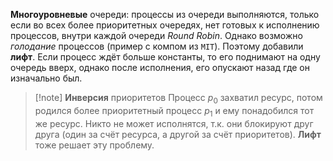 **Многоуровневые** очереди: процессы из очереди выполняются, только если во всех более приоритетных очередях, нет готовых к исполнению процессов, внутри каждой очереди *Round Robin*. Однако возможно *голодание* процессов (пример с компом из `MIT`). Поэтому добавили **лифт**. Если процесс ждёт больше константы, то его поднимают на одну очередь вверх, однако после исполнения, его опускают назад где он изначально был.

>[!note] **Инверсия** приоритетов
>Процесс $p_0$ захватил ресурс, потом родился более приоритетный процесс $p_1$ и ему понадобился тот же ресурс. Никто не может исполнятся, т.к. они блокируют друг друга (один за счёт ресурса, а другой за счёт приоритетов). **Лифт** тоже решает эту проблему.
